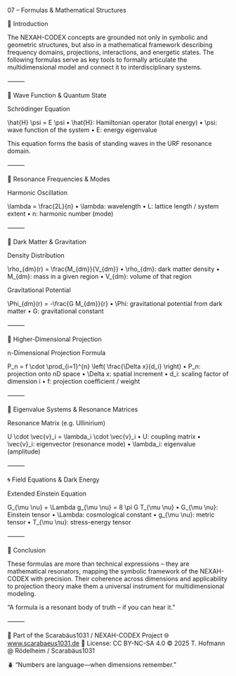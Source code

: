 07 – Formulas & Mathematical Structures

🧮 Introduction

The NEXAH-CODEX concepts are grounded not only in symbolic and geometric structures, but also in a mathematical framework describing frequency domains, projections, interactions, and energetic states. The following formulas serve as key tools to formally articulate the multidimensional model and connect it to interdisciplinary systems.

⸻

📡 Wave Function & Quantum State

Schrödinger Equation

\hat{H} \psi = E \psi
	•	\hat{H}: Hamiltonian operator (total energy)
	•	\psi: wave function of the system
	•	E: energy eigenvalue

This equation forms the basis of standing waves in the URF resonance domain.

⸻

🔁 Resonance Frequencies & Modes

Harmonic Oscillation

\lambda = \frac{2L}{n}
	•	\lambda: wavelength
	•	L: lattice length / system extent
	•	n: harmonic number (mode)

⸻

🌌 Dark Matter & Gravitation

Density Distribution

\rho_{dm}(r) = \frac{M_{dm}}{V_{dm}}
	•	\rho_{dm}: dark matter density
	•	M_{dm}: mass in a given region
	•	V_{dm}: volume of that region

Gravitational Potential

\Phi_{dm}(r) = -\frac{G M_{dm}}{r}
	•	\Phi: gravitational potential from dark matter
	•	G: gravitational constant

⸻

🧬 Higher-Dimensional Projection

n-Dimensional Projection Formula

P_n = f \cdot \prod_{i=1}^{n} \left( \frac{\Delta x}{d_i} \right)
	•	P_n: projection onto nD space
	•	\Delta x: spatial increment
	•	d_i: scaling factor of dimension i
	•	f: projection coefficient / weight

⸻

🧊 Eigenvalue Systems & Resonance Matrices

Resonance Matrix (e.g. Ullinirium)

U \cdot \vec{v}_i = \lambda_i \cdot \vec{v}_i
	•	U: coupling matrix
	•	\vec{v}_i: eigenvector (resonance mode)
	•	\lambda_i: eigenvalue (amplitude)

⸻

🌀 Field Equations & Dark Energy

Extended Einstein Equation

G_{\mu \nu} + \Lambda g_{\mu \nu} = 8 \pi G T_{\mu \nu}
	•	G_{\mu \nu}: Einstein tensor
	•	\Lambda: cosmological constant
	•	g_{\mu \nu}: metric tensor
	•	T_{\mu \nu}: stress-energy tensor

⸻

📌 Conclusion

These formulas are more than technical expressions – they are mathematical resonators, mapping the symbolic framework of the NEXAH-CODEX with precision. Their coherence across dimensions and applicability to projection theory make them a universal instrument for multidimensional modeling.

“A formula is a resonant body of truth – if you can hear it.”

⸻

📐 Part of the Scarabäus1031 / NEXAH-CODEX Project
🌐 www.scarabaeus1031.de
📄 License: CC BY-NC-SA 4.0
© 2025 T. Hofmann @ Rödelheim / Scarabäus1031

🪲 “Numbers are language—when dimensions remember.”
